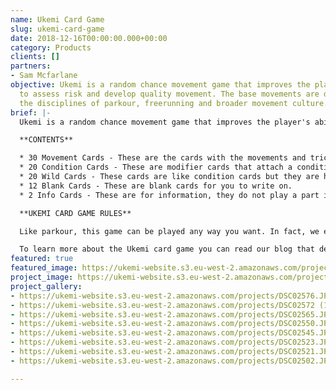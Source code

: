 ```yaml
---
name: Ukemi Card Game
slug: ukemi-card-game
date: 2018-12-16T00:00:00.000+00:00
category: Products
clients: []
partners:
- Sam Mcfarlane
objective: Ukemi is a random chance movement game that improves the player's ability
  to assess risk and develop quality movement. The base movements are derived from
  the disciplines of parkour, freerunning and broader movement culture.
brief: |-
  Ukemi is a random chance movement game that improves the player's ability to assess risk and develop quality movement. The base movements are derived from the disciplines of parkour, freerunning and broader movement culture. The game works best with 2-4 people.

  **CONTENTS**

  * 30 Movement Cards - These are the cards with the movements and tricks you perform.
  * 20 Condition Cards - These are modifier cards that attach a condition to a movement.
  * 20 Wild Cards - These cards are like condition cards but they are harder and more unusual.
  * 12 Blank Cards - These are blank cards for you to write on.
  * 2 Info Cards - These are for information, they do not play a part in the game.

  **UKEMI CARD GAME RULES**

  Like parkour, this game can be played any way you want. In fact, we encourage you to experiment and discover new play styles. To get you started however we have provided you with some guidelines and a default method of play - you can find these below. Be sure to send us a message and tag us on your social media, we love to see the cards and play styles you will come up with!

  To learn more about the Ukemi card game you can read our blog that details the process from concept to creation.
featured: true
featured_image: https://ukemi-website.s3.eu-west-2.amazonaws.com/projects/card-post.jpg
project_image: https://ukemi-website.s3.eu-west-2.amazonaws.com/projects/image0.jpg
project_gallery:
- https://ukemi-website.s3.eu-west-2.amazonaws.com/projects/DSC02576.JPG
- https://ukemi-website.s3.eu-west-2.amazonaws.com/projects/DSC02572 (1).JPG
- https://ukemi-website.s3.eu-west-2.amazonaws.com/projects/DSC02565.JPG
- https://ukemi-website.s3.eu-west-2.amazonaws.com/projects/DSC02550.JPG
- https://ukemi-website.s3.eu-west-2.amazonaws.com/projects/DSC02545.JPG
- https://ukemi-website.s3.eu-west-2.amazonaws.com/projects/DSC02523.JPG
- https://ukemi-website.s3.eu-west-2.amazonaws.com/projects/DSC02521.JPG
- https://ukemi-website.s3.eu-west-2.amazonaws.com/projects/DSC02502.JPG

---
```

